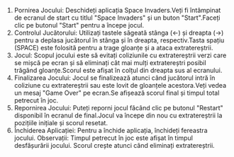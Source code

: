 1. Pornirea Jocului:
Deschideți aplicația Space Invaders.Veți fi întâmpinat de ecranul de start cu titlul "Space Invaders" și un buton "Start".Faceți clic pe butonul "Start" pentru a începe jocul.
2. Controlul Jucătorului:
Utilizați tastele săgeată stânga (←) și dreapta (→) pentru a deplasa jucătorul în stânga și în dreapta, respectiv.Tasta spațiu (SPACE) este folosită pentru a trage gloanțe și a ataca extratereștrii.
3. Jocul:
Scopul jocului este să evitați coliziunile cu extratereștrii verzi care se mișcă pe ecran și să eliminați cât mai mulți extratereștri posibil trăgând gloanțe.Scorul este afișat în colțul din dreapta sus al ecranului.
4. Finalizarea Jocului:
Jocul se finalizează atunci când jucătorul intră în coliziune cu extratereștrii sau este lovit de gloanțele acestora.Veți vedea un mesaj "Game Over" pe ecran.Se afișează scorul final și timpul total petrecut în joc.
5. Repornirea Jocului:
Puteți reporni jocul făcând clic pe butonul "Restart" disponibil în ecranul de final.Jocul va începe din nou cu extratereștrii la pozițiile inițiale și scorul resetat.
6. Închiderea Aplicației:
Pentru a închide aplicația, închideți fereastra jocului.
Observații:
Timpul petrecut în joc este afișat în timpul desfășurării jocului.
Scorul crește atunci când eliminați extratereștrii.
